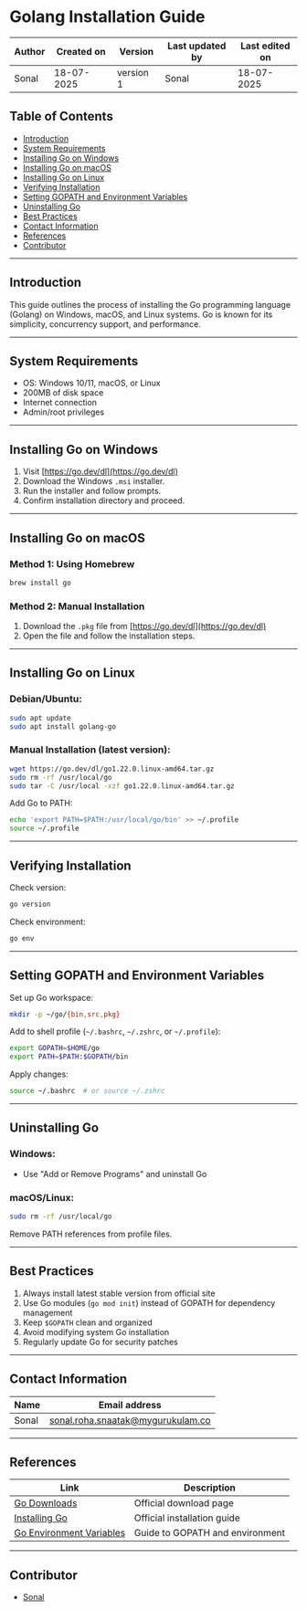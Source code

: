 # Golang Installation Guide

| Author      | Created on  | Version    | Last updated by | Last edited on |
|-------------|-------------|------------|-----------------|----------------|
| Sonal       | 18-07-2025  | version 1  | Sonal           | 18-07-2025     |

## Table of Contents
- [Introduction](#introduction)
- [System Requirements](#system-requirements)
- [Installing Go on Windows](#installing-go-on-windows)
- [Installing Go on macOS](#installing-go-on-macos)
- [Installing Go on Linux](#installing-go-on-linux)
- [Verifying Installation](#verifying-installation)
- [Setting GOPATH and Environment Variables](#setting-gopath-and-environment-variables)
- [Uninstalling Go](#uninstalling-go)
- [Best Practices](#best-practices)
- [Contact Information](#contact-information)
- [References](#references)
- [Contributor](#contributor)

---

## Introduction

This guide outlines the process of installing the Go programming language (Golang) on Windows, macOS, and Linux systems. Go is known for its simplicity, concurrency support, and performance.

---

## System Requirements

- OS: Windows 10/11, macOS, or Linux
- 200MB of disk space
- Internet connection
- Admin/root privileges

---

## Installing Go on Windows

1. Visit [https://go.dev/dl](https://go.dev/dl)
2. Download the Windows `.msi` installer.
3. Run the installer and follow prompts.
4. Confirm installation directory and proceed.

---

## Installing Go on macOS

### Method 1: Using Homebrew
```bash
brew install go
```

### Method 2: Manual Installation
1. Download the `.pkg` file from [https://go.dev/dl](https://go.dev/dl)
2. Open the file and follow the installation steps.

---

## Installing Go on Linux

### Debian/Ubuntu:
```bash
sudo apt update
sudo apt install golang-go
```

### Manual Installation (latest version):
```bash
wget https://go.dev/dl/go1.22.0.linux-amd64.tar.gz
sudo rm -rf /usr/local/go
sudo tar -C /usr/local -xzf go1.22.0.linux-amd64.tar.gz
```

Add Go to PATH:
```bash
echo 'export PATH=$PATH:/usr/local/go/bin' >> ~/.profile
source ~/.profile
```

---

## Verifying Installation

Check version:
```bash
go version
```

Check environment:
```bash
go env
```

---

## Setting GOPATH and Environment Variables

Set up Go workspace:
```bash
mkdir -p ~/go/{bin,src,pkg}
```

Add to shell profile (`~/.bashrc`, `~/.zshrc`, or `~/.profile`):
```bash
export GOPATH=$HOME/go
export PATH=$PATH:$GOPATH/bin
```

Apply changes:
```bash
source ~/.bashrc  # or source ~/.zshrc
```

---

## Uninstalling Go

### Windows:
- Use "Add or Remove Programs" and uninstall Go

### macOS/Linux:
```bash
sudo rm -rf /usr/local/go
```

Remove PATH references from profile files.

---

## Best Practices

1. Always install latest stable version from official site  
2. Use Go modules (`go mod init`) instead of GOPATH for dependency management  
3. Keep `$GOPATH` clean and organized  
4. Avoid modifying system Go installation  
5. Regularly update Go for security patches  

---

## Contact Information

| **Name**     | **Email address**                |
|--------------|----------------------------------|
| Sonal        | [sonal.roha.snaatak@mygurukulam.co](mailto:sonal.roha.snaatak@mygurukulam.co) |

---

## References

| **Link**                                             | **Description**                |
|------------------------------------------------------|--------------------------------|
| [Go Downloads](https://go.dev/dl)                    | Official download page         |
| [Installing Go](https://go.dev/doc/install)          | Official installation guide    |
| [Go Environment Variables](https://golang.org/doc/gopath_code.html) | Guide to GOPATH and environment |

---

## Contributor

- [Sonal](#)
